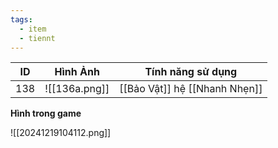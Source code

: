 ```yaml
---
tags:
  - item
  - tiennt
---
```


| ID  | Hình Ảnh      | Tính năng sử dụng             |
| --- | ------------- | ----------------------------- |
| 138 | ![[136a.png]] | [[Bảo Vật]] hệ [[Nhanh Nhẹn]] |

**Hình trong game**

![[20241219104112.png]]

